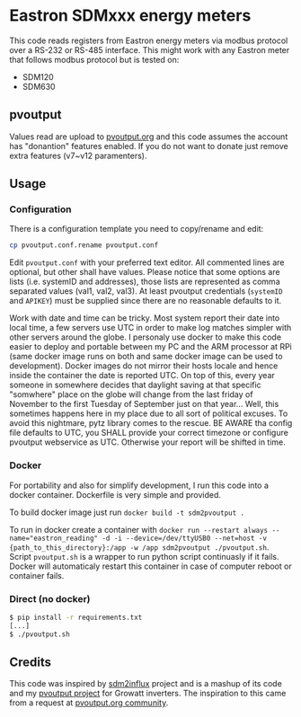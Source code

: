 # Eastron SDMxxx energy meters

This code reads registers from Eastron energy meters via modbus protocol over a RS-232 or RS-485 interface. This might work with any Eastron meter that follows modbus protocol but is tested on:

* SDM120
* SDM630

## pvoutput

Values read are upload to [pvoutput.org](https://pvoutput.org) and this code assumes the account has "donantion" features enabled.
If you do not want to donate just remove extra features (v7~v12 paramenters).

## Usage

### Configuration

There is a configuration template you need to copy/rename and edit:

```bash
cp pvoutput.conf.rename pvoutput.conf
```

Edit `pvoutput.conf` with your preferred text editor. All commented lines are optional, but other shall have values. Please notice that some options are lists (i.e. systemID and addresses), those lists are represented as comma separated values (val1, val2, val3). At least pvoutput credentials (`systemID` and `APIKEY`) must be supplied since there are no reasonable defaults to it.

Work with date and time can be tricky. Most system report their date into local time, a few servers use UTC in order to make log matches simpler with other servers around the globe. I personaly use docker to make this code easier to deploy and portable between my PC and the ARM processor at RPi (same docker image runs on both and same docker image can be used to development). Docker images do not mirror their hosts locale and hence inside the container the date is reported UTC. On top of this, every year someone in somewhere decides that daylight saving at that specific "somwhere" place on the globe will change from the last friday of November to the first Tuesday of September just on that year... Well, this sometimes happens here in my place due to all sort of political excuses. To avoid this nightmare, pytz library comes to the rescue. BE AWARE tha config file defaults to UTC, you SHALL provide your correct timezone or configure pvoutput webservice as UTC. Otherwise your report will be shifted in time.

### Docker

For portability and also for simplify development, I run this code into a docker container. Dockerfile is very simple and provided.

To build docker image just run `docker build -t sdm2pvoutput .`

To run in docker create a container with `docker run --restart always --name="eastron_reading" -d -i --device=/dev/ttyUSB0 --net=host -v {path_to_this_directory}:/app -w /app sdm2pvoutput ./pvoutput.sh`. Script `pvoutput.sh` is a wrapper to run python script continuasly if it fails. Docker will automaticaly restart this container in case of computer reboot or container fails.

### Direct (no docker)

```bash
$ pip install -r requirements.txt
[...]
$ ./pvoutput.sh
```

## Credits

This code was inspired by [sdm2influx](https://github.com/lesinigo/sdm2influx) project and is a mashup of its code and my [pvoutput project](https://github.com/jrbenito/canadianSolar-pvoutput) for Growatt inverters. The inspiration to this came from a request at [pvoutput.org community](https://forum.pvoutput.org/t/help-required-uploading-growatt-inverter-to-pvoutput/552).
